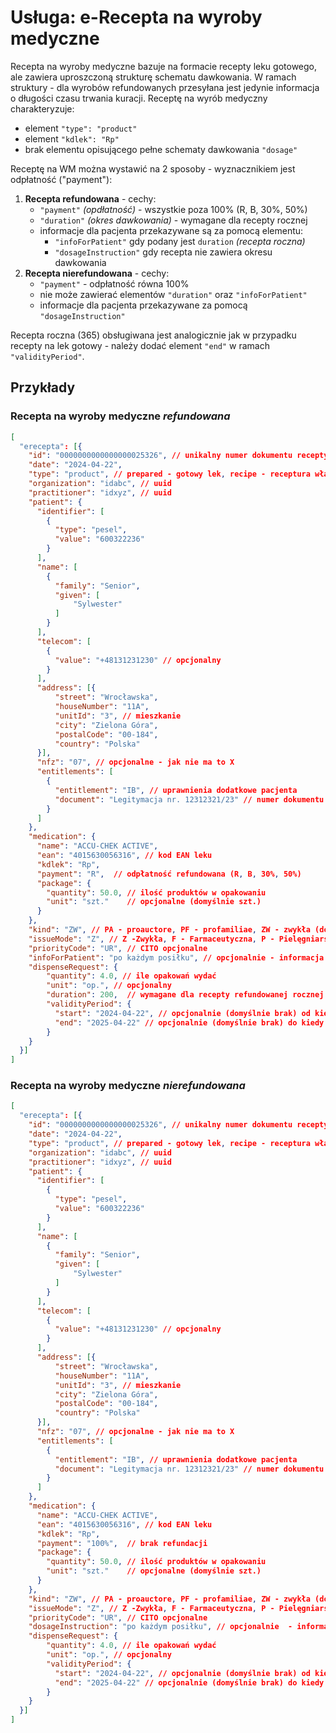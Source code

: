 # Usługa: e-Recepta na wyroby medyczne

Recepta na wyroby medyczne bazuje na formacie recepty leku gotowego, ale zawiera uproszczoną strukturę schematu dawkowania.
W ramach struktury - dla wyrobów refundowanych przesyłana jest jedynie informacja o długości czasu trwania kuracji.
Receptę na wyrób medyczny charakteryzuje:
  - element ```"type": "product"```
  - element ```"kdlek": "Rp"```
  - brak elementu opisującego pełne schematy dawkowania ```"dosage"```

Receptę na WM można wystawić na 2 sposoby - wyznacznikiem jest odpłatność ("payment"):
1. **Recepta refundowana** - cechy:
    - ```"payment"``` *(opdłatność)* - wszystkie poza 100% (R, B, 30%, 50%)
    - ```"duration"``` *(okres dawkowania)* - wymagane dla recepty rocznej
    - informacje dla pacjenta przekazywane są za pomocą elementu:
        - ```"infoForPatient"``` gdy podany jest ```duration``` *(recepta roczna)*
        - ```"dosageInstruction"``` gdy recepta nie zawiera okresu dawkowania
2. **Recepta nierefundowana** - cechy:
    - ```"payment"``` - odpłatność równa 100%
    - nie może zawierać elementów ```"duration"``` oraz ```"infoForPatient"```
    - informacje dla pacjenta przekazywane za pomocą ```"dosageInstruction"```

Recepta roczna (365) obsługiwana jest analogicznie jak w przypadku recepty na lek gotowy - należy dodać element ```"end"``` w ramach ```"validityPeriod"```.
 

## Przykłady
### Recepta na wyroby medyczne ***refundowana***

```json
[
  "erecepta": [{
    "id": "0000000000000000025326", // unikalny numer dokumentu recepty nadany przez implementatora w ramach oidRoot (przestrzeni organizacji)
    "date": "2024-04-22",
    "type": "product", // prepared - gotowy lek, recipe - receptura własna, product - wyrób medyczny
    "organization": "idabc", // uuid
    "practitioner": "idxyz", // uuid
    "patient": {
      "identifier": [
        {
          "type": "pesel",
          "value": "600322236"
        }
      ],
      "name": [
        {
          "family": "Senior",
          "given": [
              "Sylwester"
          ]
        }
      ],
      "telecom": [
        {
          "value": "+48131231230" // opcjonalny
        }
      ],
      "address": [{
          "street": "Wrocławska",
          "houseNumber": "11A",
          "unitId": "3", // mieszkanie
          "city": "Zielona Góra",
          "postalCode": "00-184",
          "country": "Polska"
      }],
      "nfz": "07", // opcjonalne - jak nie ma to X
      "entitlements": [
        {
          "entitlement": "IB", // uprawnienia dodatkowe pacjenta
          "document": "Legitymacja nr. 12312321/23" // numer dokumentu upoważniającego do dodatkowych uprawnień
        }
      ]
    },
	"medication": {
	  "name": "ACCU-CHEK ACTIVE",
	  "ean": "4015630056316", // kod EAN leku
	  "kdlek": "Rp",
	  "payment": "R",  // odpłatność refundowana (R, B, 30%, 50%)
	  "package": {
	  	"quantity": 50.0, // ilość produktów w opakowaniu
	  	"unit": "szt."    // opcjonalne (domyślnie szt.)
	  }	  
	},	
    "kind": "ZW", // PA - proauctore, PF - profamiliae, ZW - zwykła (domyślnie)
    "issueMode": "Z", // Z -Zwykła, F - Farmaceutyczna, P - Pielęgniarska, PL - Pielęgniarska na zlecenie lekarza
    "priorityCode": "UR", // CITO opcjonalne
    "infoForPatient": "po każdym posiłku", // opcjonalnie - informacja dla pacjenta w przypadku przekazywania duration
    "dispenseRequest": {
        "quantity": 4.0, // ile opakowań wydać
        "unit": "op.", // opcjonalny
        "duration": 200,  // wymagane dla recepty refundowanej rocznej (okres dawkowania)
        "validityPeriod": {
          "start": "2024-04-22", // opcjonalnie (domyślnie brak) od kiedy można zrealizować
          "end": "2025-04-22" // opcjonalnie (domyślnie brak) do kiedy można zrealizować (recepta roczna)
        }
    }
  }]
]
```

### Recepta na wyroby medyczne ***nierefundowana***

```json
[
  "erecepta": [{
    "id": "0000000000000000025326", // unikalny numer dokumentu recepty nadany przez implementatora w ramach oidRoot (przestrzeni organizacji)
    "date": "2024-04-22",
    "type": "product", // prepared - gotowy lek, recipe - receptura własna, product - wyrób medyczny
    "organization": "idabc", // uuid
    "practitioner": "idxyz", // uuid
    "patient": {
      "identifier": [
        {
          "type": "pesel",
          "value": "600322236"
        }
      ],
      "name": [
        {
          "family": "Senior",
          "given": [
              "Sylwester"
          ]
        }
      ],
      "telecom": [
        {
          "value": "+48131231230" // opcjonalny
        }
      ],
      "address": [{
          "street": "Wrocławska",
          "houseNumber": "11A",
          "unitId": "3", // mieszkanie
          "city": "Zielona Góra",
          "postalCode": "00-184",
          "country": "Polska"
      }],
      "nfz": "07", // opcjonalne - jak nie ma to X
      "entitlements": [
        {
          "entitlement": "IB", // uprawnienia dodatkowe pacjenta
          "document": "Legitymacja nr. 12312321/23" // numer dokumentu upoważniającego do dodatkowych uprawnień
        }
      ]
    },
	"medication": {
	  "name": "ACCU-CHEK ACTIVE",
	  "ean": "4015630056316", // kod EAN leku
	  "kdlek": "Rp",
	  "payment": "100%",  // brak refundacji
	  "package": {
	  	"quantity": 50.0, // ilość produktów w opakowaniu
	  	"unit": "szt."    // opcjonalne (domyślnie szt.)
	  }	  
	},	
    "kind": "ZW", // PA - proauctore, PF - profamiliae, ZW - zwykła (domyślnie)
    "issueMode": "Z", // Z -Zwykła, F - Farmaceutyczna, P - Pielęgniarska, PL - Pielęgniarska na zlecenie lekarza
    "priorityCode": "UR", // CITO opcjonalne
    "dosageInstruction": "po każdym posiłku", // opcjonalnie  - informacja dla pacjenta w przypadku przesyłania recepty bez czasu trwania (duration)
    "dispenseRequest": {
        "quantity": 4.0, // ile opakowań wydać
        "unit": "op.", // opcjonalny
        "validityPeriod": {
          "start": "2024-04-22", // opcjonalnie (domyślnie brak) od kiedy można zrealizować
          "end": "2025-04-22" // opcjonalnie (domyślnie brak) do kiedy można zrealizować (recepta roczna)
        }
    }
  }]
]
```

